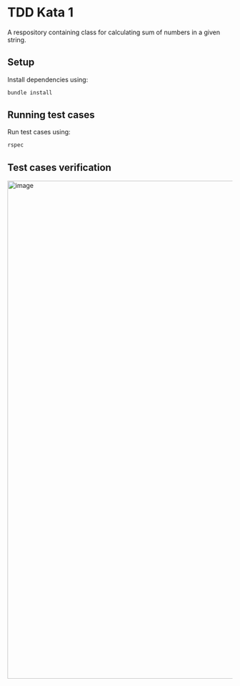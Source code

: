 # TDD Kata 1

A respository containing class for calculating sum of numbers in a given string.

## Setup
Install dependencies using:

```ruby
bundle install
```

## Running test cases
Run test cases using:

```ruby
rspec
```

## Test cases verification
<img width="1115" alt="image" src="https://github.com/RoyalEagle73/TDD-Kata-1/assets/34307370/3be44c20-5d7f-457b-9cd5-dfc8c6b922ec">
